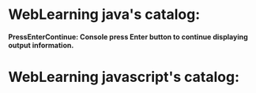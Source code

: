 # WebLearning java's catalog:
#### PressEnterContinue: Console press Enter button to continue displaying output information.
#### 
# WebLearning javascript's catalog:

